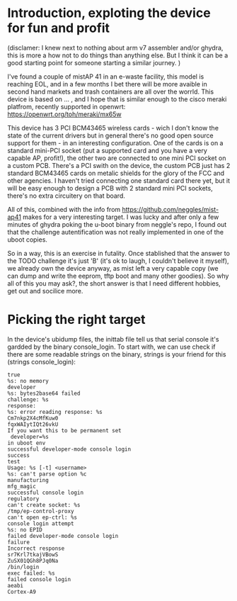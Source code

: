 # Introduction, exploting the device for fun and profit

(disclamer: I knew next to nothing about arm v7 assembler and/or ghydra, this is more a how not to do things than anything else. But I think it can be a good starting point for someone starting a similar journey. )

I've found a couple of mistAP 41 in an e-waste facility, this model is reaching EOL, and in a few months I bet there will be more avaible in second hand markets and trash containers are all over the worrld. This device is based on ... , and I hope that is similar enough to the cisco meraki platfrom, recently supported in openwrt:
https://openwrt.org/toh/meraki/mx65w 

This device has 3 PCI BCM43465 wireless cards - wich I don't know the state of the current drivers but in general there's no good open source support for them - in an interesting configuration. One of the cards is on a standard mini-PCI socket (put a supported card and you have a very capable AP, profit!), the other two are connected to one mini PCI socket on a custom PCB. There's a PCI swith on the device, the custom PCB just has 2 standard BCM43465 cards on metalic shields for the glory of the FCC and other agencies. I haven't tried connecting one standard card there yet, but it will be easy enough to design a PCB with 2 standard mini PCI sockets, there's no extra circuitery on that board.

All of this, combined with the info from https://github.com/neggles/mist-ap41 makes for a very interesting target. I was lucky and after only a few minutes of ghydra poking the u-boot binary from neggle's repo, I found out  that the challenge autentification was not really implemented in one of the uboot copies.   

So in a way, this is an exercise in futality. Once stablished that the answer to the TODO challenge it's just 'B' (it's ok to laugh, I couldn't believe it myself), we already own the device anyway, as mist left a very capable copy (we can dump and write the eeprom, tftp boot and many other goodies). So why all of this you may ask?, the short answer is that I need different hobbies, get out and socilice more.  

# Picking the right target

In the device's ubidump files, the inittab file tell us that serial console it's gardded by the binary console_login. To start with, we can use check if there are some readable strings on the binary, strings is your friend for this (strings console_login):
```
true
%s: no memory
developer
%s: bytes2base64 failed
challenge: %s
response: 
%s: error reading response: %s
Cm7nkp2X4cMfKuw0
fqxWAIytIQt26vkU
If you want this to be permanent set
 developer=%s
in uboot env
successful developer-mode console login
success
test
Usage: %s [-t] <username>
%s: can't parse option %c
manufacturing
mfg_magic
successful console login
regulatory
can't create socket: %s
/tmp/ep-control-proxy
can't open ep-ctrl: %s
console login attempt
%s: no EPID
failed developer-mode console login
failure
Incorrect response
sr7Krl7tkajVBowS
ZuSX01QGh8PJq0Na
/bin/login
exec failed: %s
failed console login
aeabi
Cortex-A9
```   
